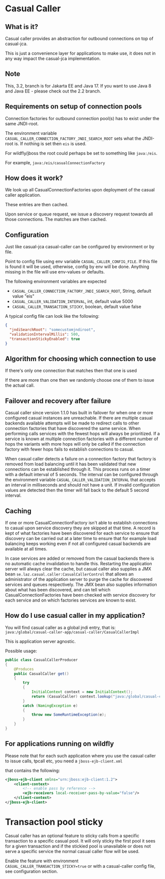 # Casual Caller

## What is it?

Casual caller provides an abstraction for outbound connections on top of casual-jca.


This is just a convenience layer for applications to make use, it does not in any way impact the casual-jca implementation.


## Note
This, 3.2, branch is for Jakarta EE and Java 17.
If you want to use Java 8 and Java EE - please check out the 2.2 branch.

## Requirements on setup of connection pools

Connection factories for outbound connection pool(s) has to exist under the same JNDI-root.

The environment variable ```CASUAL_CALLER_CONNECTION_FACTORY_JNDI_SEARCH_ROOT``` sets what the JNDI-root is.
If nothing is set then ```eis``` is used.


For wildfly/jboss the root could perhaps be set to something like ```java:/eis```.


For example, ```java:/eis/casualConnectionFactory```


## How does it work?

We look up all CasualConnectionFactories upon deployment of the casual caller application.


These entries are then cached.


Upon service or queue request, we issue a discovery request towards all those connections.
The matches are then cached.

## Configuration

Just like casual-jca casual-caller can be configured by environment or by file.

Point to config file using env variable `CASUAL_CALLER_CONFIG_FILE`. If this file is found it will be used, otherwise, config by env will be done. Anything missing in the file will use env-values or defaults.

The following environment variables are expected

- `CASUAL_CALLER_CONNECTION_FACTORY_JNDI_SEARCH_ROOT`, String, default value "eis"
- `CASUAL_CALLER_VALIDATION_INTERVAL`, int, default value 5000
- `CASUAL_CALLER_TRANSACTION_STICKY`, boolean, default value false

A typical config file can look like the following:
```json
{
  "jndiSearchRoot": "somecustomjndiroot",
  "validationIntervalMillis": 500,
  "transactionStickyEnabled": true
}
```

## Algorithm for choosing which connection to use

If there's only one connection that matches then that one is used


If there are more than one then we randomly choose one of them to issue the actual call.

## Failover and recovery after failure

Casual caller since version 1.1.0 has built in failover for when one or more configured casual instances are unreachable. If there are multiple casual backends available attempts will be made to redirect calls to other connection factories that have discovered the same service. When performing calls services with the fewest hops will always be prioritized. If a service is known at multiple connection factories with a different number of hops the variants with more hops will only be called if the connection factory with fewer hops fails to establish connections to casual.

When casual caller detects a failure on a connection factory that factory is removed from load balancing until it has been validated that new connections can be established through it. This process runs on a timer with a default interval of 5 seconds. The interval can be configured through the environment variable `CASUAL_CALLER_VALIDATION_INTERVAL` that accepts an interval in milliseconds and should not have a unit. If invalid configuration values are detected then the timer will fall back to the default 5 second interval.

## Caching

If one or more CasualConnectionFactory isn't able to establish connections to casual upon service discovery they are skipped at that time. A record is kept of what factories have been discovered for each service to ensure that discovery can be carried out at a later time to ensure that for example load balancing keeps working even if not all configured casual backends are available at all times.

In case services are added or removed from the casual backends there is no automatic cache invalidation to handle this. Restarting the application server will always clear the cache, but casual caller also supplies a JMX bean `se.laz.casual.caller:CasualCallerControl` that allows an administrator of the application server to purge the cache for discovered services and queues respectively. The JMX bean also supplies information about what has been discovered, and can tell which CasualConnectionFactories have been checked with service discovery for each service and on which factories services are known to exist.

## How do I use casual caller in my application?

You will find casual caller as a global jndi entry, that is:
```java:/global/casual-caller-app/casual-caller/CasualCallerImpl```

This is application server agnostic.

Possible usage:
```java
public class CasualCallerProducer
{
    @Produces
    public CasualCaller get()
    {
        try
        {
            InitialContext context = new InitialContext();
            return (CasualCaller) context.lookup("java:/global/casual-caller-app/casual-caller/CasualCallerImpl");
        }
        catch (NamingException e)
        {
            throw new SomeRuntimeException(e);
        }
    }
}
```

## For applications running on wildfly

Please note that for each such application where you use the casual caller to issue calls, tpcall etc, you need a ```jboss-ejb-client.xml```

that contains the following:

```xml
<jboss-ejb-client xmlns="urn:jboss:ejb-client:1.2">
    <client-context>
        <!-- enable pass by reference -->
        <ejb-receivers local-receiver-pass-by-value="false"/>
    </client-context>
</jboss-ejb-client>
```

# Transaction pool sticky

Casual caller has an optional feature to sticky calls from a specific transaction to a specific casual pool. It will only sticky the first pool it sees for a given transaction and if the stickied pool is unavailable or does not serve a specific service the normal casual caller flow will be used.

Enable the feature with environment `CASUAL_CALLER_TRANSACTION_STICKY=true` or with a casual-caller config file, see configuration section.